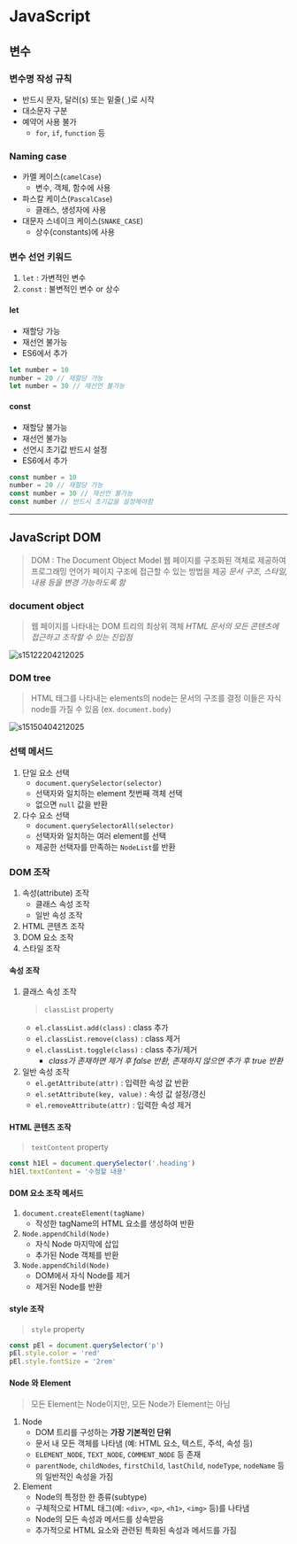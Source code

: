 # JavaScript

## 변수

### 변수명 작성 규칙

* 반드시 문자, 달러(`$`) 또는 밑줄(`_`)로 시작
* 대소문자 구분
* 예약어 사용 불가
  * `for`, `if`, `function` 등

### Naming case

* 카멜 케이스(`camelCase`)
  * 변수, 객체, 함수에 사용
* 파스칼 케이스(`PascalCase`)
  * 클래스, 생성자에 사용
* 대문자 스네이크 케이스(`SNAKE_CASE`)
  * 상수(constants)에 사용

### 변수 선언 키워드

1. `let` : 가변적인 변수
2. `const` : 불변적인 변수 or 상수

#### let

* 재할당 가능
* 재선언 불가능
* ES6에서 추가

```javascript
let number = 10
number = 20 // 재할당 가능
let number = 30 // 재선언 불가능
```

#### const

* 재할당 불가능
* 재선언 불가능
* 선언시 초기값 반드시 설정
* ES6에서 추가

```javascript
const number = 10
number = 20 // 재할당 가능
const number = 30 // 재선언 불가능
const number // 반드시 초기값을 설정해야함
```

---

## JavaScript DOM

> DOM : The Document Object Model
> 웹 페이지를 구조화된 객체로 제공하여 프로그래밍 언어가 페이지 구조에 접근할 수 있는 방법을 제공
> *문서 구조, 스타일, 내용 등을 변경 가능하도록 함*

### document object

> 웹 페이지를 나타내는 DOM 트리의 최상위 객체
> *HTML 문서의 모든 콘텐츠에 접근하고 조작할 수 있는 진입점*

![s15122204212025](https://a.okmd.dev/md/6805e1d656db2.png)

### DOM tree

> HTML 태그를 나타내는 elements의 node는 문서의 구조를 결정
> 이들은 자식 node를 가질 수 있음 (ex. `document.body`)

![s15150404212025](https://a.okmd.dev/md/6805e26958dcb.png)

### 선택 메서드

1. 단일 요소 선택
   * `document.querySelector(selector)`
   * 선택자와 일치하는 element 첫번째 객체 선택
   * 없으면 `null` 값을 반환
2. 다수 요소 선택
   * `document.querySelectorAll(selector)`
   * 선택자와 일치하는 여러 element를 선택
   * 제공한 선택자를 만족하는 `NodeList`를 반환

### DOM 조작

1. 속성(attribute) 조작
   * 클래스 속성 조작
   * 일반 속성 조작
2. HTML 콘텐츠 조작
3. DOM 요소 조작
4. 스타일 조작

#### 속성 조작

1. 클래스 속성 조작
   > `classList` property
   * `el.classList.add(class)` : class 추가
   * `el.classList.remove(class)` : class 제거
   * `el.classList.toggle(class)` : class 추가/제거
     * *class가 존재하면 제거 후 false 반환, 존재하지 않으면 추가 후 true 반환*
1. 일반 속성 조작
   * `el.getAttribute(attr)` : 입력한 속성 값 반환
   * `el.setAttribute(key, value)` : 속성 값 설정/갱신
   * `el.removeAttribute(attr)` : 입력한 속성 제거

#### HTML 콘텐츠 조작

> `textContent` property

```javascript
const h1El = document.querySelector('.heading')
h1El.textContent = '수정할 내용'
```

#### DOM 요소 조작 메서드

1. `document.createElement(tagName)`
   * 작성한 tagName의 HTML 요소를 생성하여 반환
2. `Node.appendChild(Node)`
   * 자식 Node 마지막에 삽입
   * 추가된 Node 객체를 반환
3. `Node.appendChild(Node)`
   * DOM에서 자식 Node를 제거
   * 제거된 Node를 반환

#### style 조작

> `style` property

```javascript
const pEl = document.querySelector('p')
pEl.style.color = 'red'
pEl.style.fontSize = '2rem'
```

#### Node 와 Element

> 모든 Element는 Node이지만, 모든 Node가 Element는 아님

1. Node
   * DOM 트리를 구성하는 **가장 기본적인 단위**
   * 문서 내 모든 객체를 나타냄 (예: HTML 요소, 텍스트, 주석, 속성 등)
   * `ELEMENT_NODE`, `TEXT_NODE`, `COMMENT_NODE` 등 존재
   * `parentNode`, `childNodes`, `firstChild`, `lastChild`, `nodeType`, `nodeName` 등의 일반적인 속성을 가짐
2. Element
   * Node의 특정한 한 종류(subtype)
   * 구체적으로 HTML 태그(예: `<div>`, `<p>`, `<h1>`, `<img>` 등)를 나타냄
   * Node의 모든 속성과 메서드를 상속받음
   * 추가적으로 HTML 요소와 관련된 특화된 속성과 메서드를 가짐
